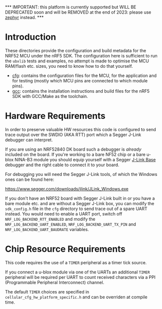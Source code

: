*** IMPORTANT: this platform is currently supported but WILL BE DEPRECATED soon and will be REMOVED at the end of 2023: please use [zephyr](/port/platform/zephyr) instead. ***

# Introduction
These directories provide the configuration and build metadata for the NRF52 MCU under the nRF5 SDK.  The configuration here is sufficient to run the `ubxlib` tests and examples, no attempt is made to optimise the MCU RAM/flash etc. sizes, you need to know how to do that yourself.

- [cfg](cfg): contains the configuration files for the MCU, for the application and for testing (mostly which MCU pins are connected to which module pins).
- [gcc](gcc): contains the installation instructions and build files for the nRF5 SDK with GCC/Make as the toolchain.

# Hardware Requirements
In order to preserve valuable HW resources this code is configured to send trace output over the SWDIO (AKA RTT) port which a Segger J-Link debugger can interpret.

If you are using an NRF52840 DK board such a debugger is *already* included on the board.  If you're working to a bare NF52 chip or a bare u-blox NINA-B3 module you should equip yourself with a Segger [J-Link Base](https://www.segger.com/products/debug-probes/j-link/models/j-link-base/) debugger and the right cable to connect it to your board.

For debugging you will need the Segger J-Link tools, of which the Windows ones can be found here:

https://www.segger.com/downloads/jlink/JLink_Windows.exe

If you don't have an NRF52 board with Segger J-Link built in or you have a bare module etc. and are without a Segger J-Link box, you can modify the `sdk_config.h` file in the `cfg` directory to send trace out of a spare UART instead.  You would need to enable a UART port, switch off `NRF_LOG_BACKEND_RTT_ENABLED` and modify the `NRF_LOG_BACKEND_UART_ENABLED`, `NRF_LOG_BACKEND_UART_TX_PIN` and `NRF_LOG_BACKEND_UART_BAUDRATE` variables.

# Chip Resource Requirements
This code requires the use of a `TIMER` peripheral as a timer tick source.

If you connect a u-blox module via one of the UARTs an additional `TIMER` peripheral will be required per UART to count received characters via a PPI (Programmable Peripheral Interconnect) channel.

The default `TIMER` choices are specified in `cellular_cfg_hw_platform_specific.h` and can be overriden at compile time.